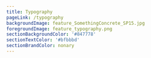 ```yaml
---
title: Typography
pageLink: /typography
backgroundImage: feature_SomethingConcrete_SP15.jpg
foregroundImage: feature_typography.png
sectionBackgroundColor: '#847778'
sectionTextColor: '#bfbbbd'
sectionBrandColor: nonary
---
```


